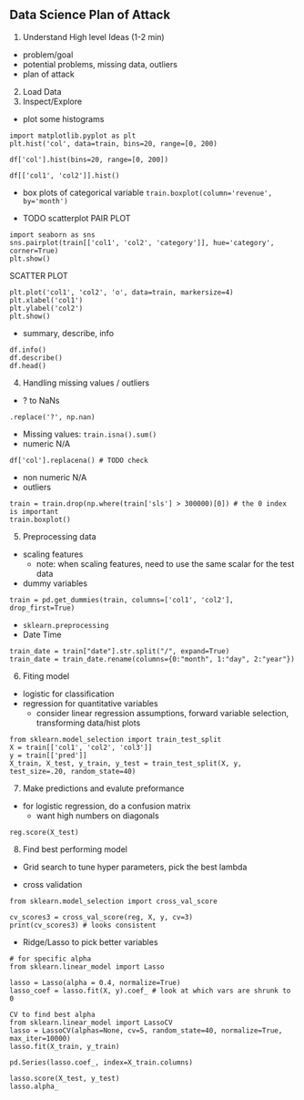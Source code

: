 ## Data Science Plan of Attack
1. Understand High level Ideas (1-2 min)
- problem/goal
- potential problems, missing data, outliers
- plan of attack



2. Load Data
3. Inspect/Explore
- plot some histograms 
```
import matplotlib.pyplot as plt
plt.hist('col', data=train, bins=20, range=[0, 200)

df['col'].hist(bins=20, range=[0, 200])

df[['col1', 'col2']].hist()
```
- box plots of categorical variable
```train.boxplot(column='revenue', by='month')```

- TODO scatterplot
PAIR PLOT
```
import seaborn as sns
sns.pairplot(train[['col1', 'col2', 'category']], hue='category', corner=True)
plt.show()
```

SCATTER PLOT
```
plt.plot('col1', 'col2', 'o', data=train, markersize=4)
plt.xlabel('col1')
plt.ylabel('col2')
plt.show()
```

- summary, describe, info

```
df.info()
df.describe()
df.head()
```

4. Handling missing values / outliers
- ? to NaNs
```
.replace('?', np.nan)
```
- Missing values: `train.isna().sum()`
- numeric N/A
```
df['col'].replacena() # TODO check
```
- non numeric N/A
- outliers
```
train = train.drop(np.where(train['sls'] > 300000)[0]) # the 0 index is important
train.boxplot()
```

5. Preprocessing data
- scaling features 
  - note: when scaling features, need to use the same scalar for the test data
- dummy variables
```
train = pd.get_dummies(train, columns=['col1', 'col2'], drop_first=True)
```

- `sklearn.preprocessing`
- Date Time
```
train_date = train["date"].str.split("/", expand=True)
train_date = train_date.rename(columns={0:"month", 1:"day", 2:"year"})
```

6. Fiting model
- logistic for classification
- regression for quantitative variables
  - consider linear regression assumptions, forward variable selection, transforming data/hist plots

```
from sklearn.model_selection import train_test_split
X = train[['col1', 'col2', 'col3']]
y = train[['pred']]
X_train, X_test, y_train, y_test = train_test_split(X, y, test_size=.20, random_state=40)
```
7. Make predictions and evalute preformance
- for logistic regression, do a confusion matrix
  - want high numbers on diagonals
```
reg.score(X_test)
```
8. Find best performing model
- Grid search to tune hyper parameters, pick the best lambda

- cross validation
```
from sklearn.model_selection import cross_val_score 

cv_scores3 = cross_val_score(reg, X, y, cv=3)
print(cv_scores3) # looks consistent
```

- Ridge/Lasso to pick better variables 
```
# for specific alpha
from sklearn.linear_model import Lasso

lasso = Lasso(alpha = 0.4, normalize=True)
lasso_coef = lasso.fit(X, y).coef_ # look at which vars are shrunk to 0
```

```
CV to find best alpha
from sklearn.linear_model import LassoCV
lasso = LassoCV(alphas=None, cv=5, random_state=40, normalize=True, max_iter=10000)
lasso.fit(X_train, y_train)

pd.Series(lasso.coef_, index=X_train.columns)

lasso.score(X_test, y_test)
lasso.alpha_
```
